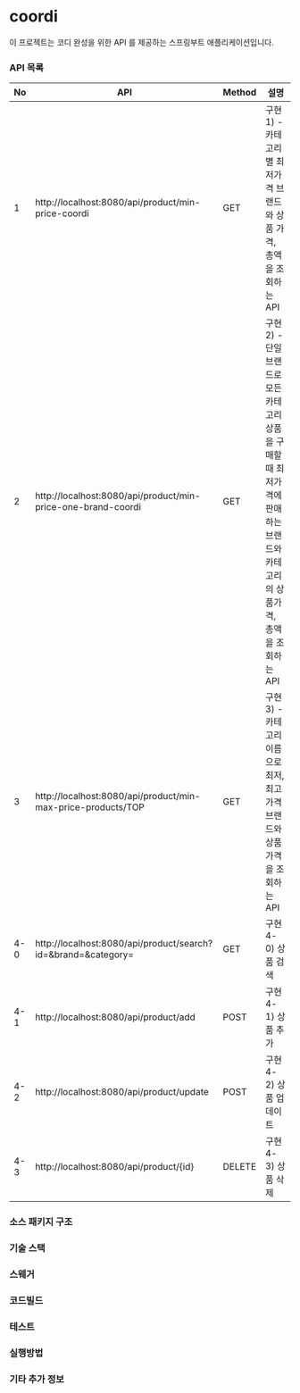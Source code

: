 # coordi

이 프로젝트는 코디 완성을 위한 API 를 제공하는 스프링부트 애플리케이션입니다.

### API 목록

| No  | API                                                           | Method | 설명                                                                         |
|-----|---------------------------------------------------------------|--------|----------------------------------------------------------------------------|
| 1   | http://localhost:8080/api/product/min-price-coordi            | GET    | 구현 1) - 카테고리 별 최저가격 브랜드와 상품 가격, 총액을 조회하는 API                               |
| 2   | http://localhost:8080/api/product/min-price-one-brand-coordi  | GET    | 구현 2) - 단일 브랜드로 모든 카테고리 상품을 구매할 때 최저가격에 판매하는 브랜드와 카테고리의 상품가격, 총액을 조회하는 API |
| 3   | http://localhost:8080/api/product/min-max-price-products/TOP  | GET    | 구현 3) - 카테고리 이름으로 최저, 최고 가격 브랜드와 상품 가격을 조회하는 API                           |
| 4-0 | http://localhost:8080/api/product/search?id=&brand=&category= | GET    | 구현 4-0) 상품 검색                                                              |
| 4-1 | http://localhost:8080/api/product/add                         | POST   | 구현 4-1) 상품 추가                                                              |
| 4-2 | http://localhost:8080/api/product/update                      | POST   | 구현 4-2) 상품 업데이트                                                            |
| 4-3 | http://localhost:8080/api/product/{id}                        | DELETE | 구현 4-3) 상품 삭제                                                              |


### 소스 패키지 구조

### 기술 스택 


### 스웨거 


### 코드빌드

### 테스트

### 실행방법


### 기타 추가 정보 